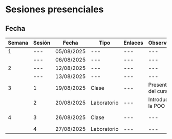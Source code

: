 # Sesiones presenciales


## Fecha

|Semana|Sesión|Fecha|Tipo|Enlaces|Observaciones|Recursos|Entregable|
|---|---|---|---|---|---|---|---|
|1| --- | 05/08/2025 |---|---|---|---|---|
|| --- | 06/08/2025 | ---|---|---|---|---| 
|2| --- | 12/08/2025 |---|---|---|---|---|
|| --- | 13/08/2025 |---|---|---|---|---|
|3| 1 | 19/08/2025 | Clase |---| Presentación del curso |---|---|
|| 2 | 20/08/2025 | Laboratorio | ---|Introducción a la POO||---|
|4| 3 | 26/08/2025 |Clase|---|---|Codigos POO []|Laboratorio 1 [[link]](https://github.com/algoritmos-poli/lab1-repaso_POO)|
|| 4 | 27/08/2025 | Laboratorio|---|---|---|---|---|

